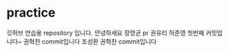 # practice

깃허브 연습용 repository 입니다.
안녕하세요 
장영균 pr 
권유리
허준영 첫번째 커밋입니다~
권혁찬 commit입니다
조성환
권혁찬 commit입니다

